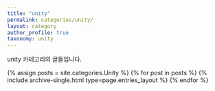 ```yaml
---
title: "unity"
permalink: categories/unity/
layout: category
author_profile: true
taxonomy: unity
---
```


unity 카테고리의 글들입니다.

{% assign posts = site.categories.Unity %}
{% for post in posts %} {% include archive-single.html type=page.entries_layout %} {% endfor %}